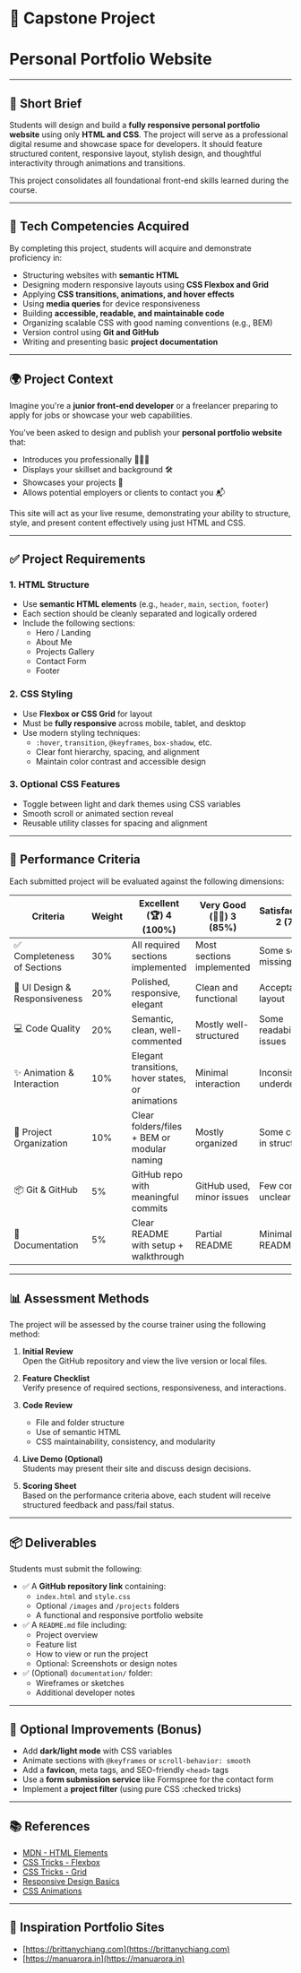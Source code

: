 # 🌟 Capstone Project

# Personal Portfolio Website

---

## 📝 Short Brief

Students will design and build a **fully responsive personal portfolio website** using only **HTML and CSS**. The project will serve as a professional digital resume and showcase space for developers. It should feature structured content, responsive layout, stylish design, and thoughtful interactivity through animations and transitions.

This project consolidates all foundational front-end skills learned during the course.

---

## 🧰 Tech Competencies Acquired

By completing this project, students will acquire and demonstrate proficiency in:

- Structuring websites with **semantic HTML**
- Designing modern responsive layouts using **CSS Flexbox and Grid**
- Applying **CSS transitions, animations, and hover effects**
- Using **media queries** for device responsiveness
- Building **accessible, readable, and maintainable code**
- Organizing scalable CSS with good naming conventions (e.g., BEM)
- Version control using **Git and GitHub**
- Writing and presenting basic **project documentation**

---

## 🌍 Project Context

Imagine you're a **junior front-end developer** or a freelancer preparing to apply for jobs or showcase your web capabilities.

You’ve been asked to design and publish your **personal portfolio website** that:

- Introduces you professionally 👨🏻‍💻  
- Displays your skillset and background 🛠️  
- Showcases your projects 🧰  
- Allows potential employers or clients to contact you 📬  

This site will act as your live resume, demonstrating your ability to structure, style, and present content effectively using just HTML and CSS.

---

## ✅ Project Requirements

### 1. **HTML Structure**

- Use **semantic HTML elements** (e.g., `header`, `main`, `section`, `footer`)
- Each section should be cleanly separated and logically ordered
- Include the following sections:
  - Hero / Landing
  - About Me
  - Projects Gallery
  - Contact Form
  - Footer

### 2. **CSS Styling**

- Use **Flexbox or CSS Grid** for layout
- Must be **fully responsive** across mobile, tablet, and desktop
- Use modern styling techniques:
  - `:hover`, `transition`, `@keyframes`, `box-shadow`, etc.
  - Clear font hierarchy, spacing, and alignment
  - Maintain color contrast and accessible design

### 3. **Optional CSS Features**

- Toggle between light and dark themes using CSS variables
- Smooth scroll or animated section reveal
- Reusable utility classes for spacing and alignment

---

## 🎯 Performance Criteria

Each submitted project will be evaluated against the following dimensions:

| Criteria                       | Weight | Excellent (🏆) 4 (100%) | Very Good (👍🏻) 3 (85%) | Satisfactory (🔶) 2 (70%) | Needs Improvement (❌) 1 (50%) |
|-------------------------------|--------|-------------------------|--------------------------|---------------------------|-------------------------------|
| ✅ Completeness of Sections    | 30%    | All required sections implemented | Most sections implemented | Some sections missing | Several core sections missing |
| 🎨 UI Design & Responsiveness | 20%    | Polished, responsive, elegant | Clean and functional | Acceptable layout | Layout is broken or not responsive |
| 💻 Code Quality               | 20%    | Semantic, clean, well-commented | Mostly well-structured | Some readability issues | Poorly structured, unclear |
| ✨ Animation & Interaction    | 10%    | Elegant transitions, hover states, or animations | Minimal interaction | Inconsistent or underdeveloped | Not implemented |
| 📁 Project Organization       | 10%    | Clear folders/files + BEM or modular naming | Mostly organized | Some confusion in structure | Chaotic or unstructured |
| 📦 Git & GitHub               | 5%     | GitHub repo with meaningful commits | GitHub used, minor issues | Few commits or unclear history | Git not used properly |
| 📝 Documentation              | 5%     | Clear README with setup + walkthrough | Partial README | Minimal README | Missing or vague README |

---

## 📊 Assessment Methods

The project will be assessed by the course trainer using the following method:

1. **Initial Review**  
   Open the GitHub repository and view the live version or local files.

2. **Feature Checklist**  
   Verify presence of required sections, responsiveness, and interactions.

3. **Code Review**  
   - File and folder structure  
   - Use of semantic HTML  
   - CSS maintainability, consistency, and modularity  

4. **Live Demo (Optional)**  
   Students may present their site and discuss design decisions.

5. **Scoring Sheet**  
   Based on the performance criteria above, each student will receive structured feedback and pass/fail status.

---

## 📦 Deliverables

Students must submit the following:

- ✅ A **GitHub repository link** containing:
  - `index.html` and `style.css`
  - Optional `/images` and `/projects` folders
  - A functional and responsive portfolio website
- ✅ A `README.md` file including:
  - Project overview
  - Feature list
  - How to view or run the project
  - Optional: Screenshots or design notes
- ✅ (Optional) `documentation/` folder:
  - Wireframes or sketches
  - Additional developer notes

---

## 🚀 Optional Improvements (Bonus)

- Add **dark/light mode** with CSS variables  
- Animate sections with `@keyframes` or `scroll-behavior: smooth`  
- Add a **favicon**, meta tags, and SEO-friendly `<head>` tags  
- Use a **form submission service** like Formspree for the contact form  
- Implement a **project filter** (using pure CSS :checked tricks)

---

## 📚 References

- [MDN - HTML Elements](https://developer.mozilla.org/en-US/docs/Web/HTML/Element)  
- [CSS Tricks - Flexbox](https://css-tricks.com/snippets/css/a-guide-to-flexbox/)  
- [CSS Tricks - Grid](https://css-tricks.com/snippets/css/complete-guide-grid/)  
- [Responsive Design Basics](https://web.dev/responsive-web-design-basics/)  
- [CSS Animations](https://developer.mozilla.org/en-US/docs/Web/CSS/CSS_animations)

---

## 🔗 Inspiration Portfolio Sites

- [https://brittanychiang.com](https://brittanychiang.com)  
- [https://manuarora.in](https://manuarora.in)  
